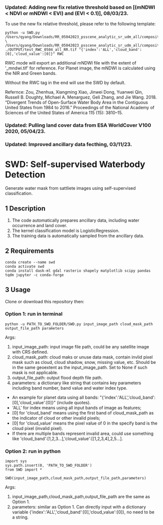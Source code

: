 ### Updated: Adding new fix relative threshold based on [(mNDWI < NDVI or mNDWI < EVI) and (EVI < 0.1)], 08/03/23.
To use the new fix relative threshold, please refer to the following template:
```
python -u SWD.py /Users/qyang/Downloads/RR_05042023_psscene_analytic_sr_udm_all/composite.tif \
/Users/qyang/Downloads/RR_05042023_psscene_analytic_sr_udm_all/composite_udm2.tif ./OUTPUT/test_RWC_0504_all_RR.tif "{'index':'ALL','cloud_band':[0],'cloud_value':[0]}" RWC
```

RWC mode will export an additional mNDWI file with the extent of '_mndwi.tif' for reference. For Planet image, the mNDWI is calculated using the NIR and Green bands.

Without the RWC tag in the end will use the SWD by default.


Refernce:
Zou, Zhenhua, Xiangming Xiao, Jinwei Dong, Yuanwei Qin, Russell B. Doughty, Michael A. Menarguez, Geli Zhang, and Jie Wang. 2018. “Divergent Trends of Open-Surface Water Body Area in the Contiguous United States from 1984 to 2016.” Proceedings of the National Academy of Sciences of the United States of America 115 (15): 3810–15.


### Updated: Pulling land cover data from ESA WorldCover V100 2020, 05/04/23.
### Updated: Improved ancillary data fecthing, 03/11/23.

# SWD: Self-supervised Waterbody Detection
Generate water mask from sattliete images using self-supervised classification.

## 1 Description
1. The code automatically prepares ancillary data, including water occurrence and land cover.
2. The kernel classification model is LogisticRegression.
3. The training data is automatically sampled from the ancillary data.

## 2 Requirements
```
conda create --name swd
conda activate swd
conda install dask-ml gdal rasterio shapely matplotlib scipy pandas tqdm jupyter -c conda-forge
```

## 3 Usage
Clone or download this repository then:
### Option 1: run in terminal
```
python -u PATH_TO_SWD_FOLDER/SWD.py input_image_path cloud_mask_path output_file_path parameters
```
Args:
1. input_image_path: input image file path, could be any satellite image with CRS defined.
2. cloud_mask_path: cloud maks or unuse data mask, contain invlid pixel mask such as cloud, cloud shadow, snow, missing value, etc. Should be in the same geoextent as the input_image_path. Set to None if such mask is not applicable.
3. output_file_path: output flood depth file path.
4. parameters: a dictionary like string that contains key parameters including band number, band value and water index type. 
- An example for planet data using all bands: "{'index':'ALL','cloud_band':[0],'cloud_value':[0]}" (include quotes).
 - 'ALL' for index means using all input bands of image as features; 
 - [0] for 'cloud_band' means using the first band of cloud_mask_path as the indicator of cloud or other invalid pixels;
 - [0] for 'cloud_value' means the pixel value of 0 in the specify band is the cloud pixel (invalid pixel).
 - If there are multiple bands represent invalid area, could use something like 'cloud_band':[1,2,3...],'cloud_value':[[1,2,3,4],2,5...].

### Option 2: run in python
```
import sys
sys.path.insert(0, 'PATH_TO_SWD_FOLDER')
from SWD import *

SWD(input_image_path,cloud_mask_path,output_file_path,parameters)
```
Args:
1. input_image_path,cloud_mask_path,output_file_path are the same as Option 1.
2. parameters: similar as Option 1. Can directly input with a dictionary variable {'index':'ALL','cloud_band':[0],'cloud_value':[0]}, no need to be a string.


